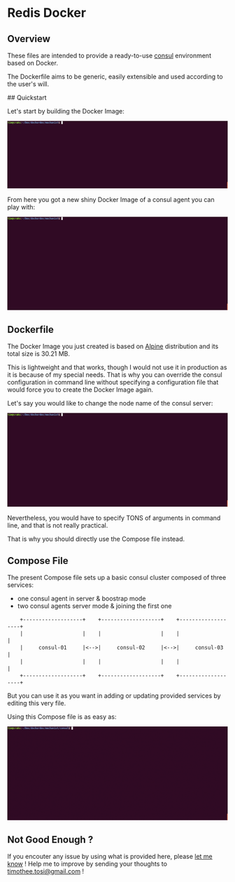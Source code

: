 # Redis Docker

## Overview

These files are intended to provide a ready-to-use [consul](https://www.consul.io/)
environment based on Docker.

The Dockerfile aims to be generic, easily extensible and used according to the
user's will.

## Quickstart

Let's start by building the Docker Image:

![Consul-Build](../assets/gifs/consul/consul-build.gif)

From here you got a new shiny Docker Image of a consul agent you can play with:

![Consul-Test](../assets/gifs/consul/consul-test.gif)

## Dockerfile

The Docker Image you just created is based on [Alpine](https://alpinelinux.org/)
distribution and its total size is 30.21 MB.

This is lightweight and that works, though I would not use it in production as
it is because of my special needs. That is why you can override the consul
configuration in command line without specifying a configuration file that
would force you to create the Docker Image again.

Let's say you would like to change the node name of the consul server:

![Consul-Override](../assets/gifs/consul/consul-override.gif)

Nevertheless, you would have to specify TONS of arguments in command line, and
that is not really practical.

That is why you should directly use the Compose file instead.

## Compose File

The present Compose file sets up a basic consul cluster composed of three services:
* one consul agent in server & boostrap mode
* two consul agents server mode & joining the first one

```
    +-------------------+    +-------------------+    +-------------------+
    |                   |    |                   |    |                   |
    |     consul-01     |<-->|     consul-02     |<-->|     consul-03     |
    |                   |    |                   |    |                   |
    +-------------------+    +-------------------+    +-------------------+
```

But you can use it as you want in adding or updating provided services by
editing this very file.

Using this Compose file is as easy as:

![Consul-Compose](../assets/gifs/consul/consul-compose.gif)

## Not Good Enough ?

If you encouter any issue by using what is provided here, please
[let me know](https://github.com/TimTosi/mechanist/issues) ! 
Help me to improve by sending your thoughts to timothee.tosi@gmail.com !
